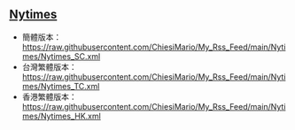 ## [Nytimes](https://feedx.net/rss/nytimes.xml)
- 簡體版本：https://raw.githubusercontent.com/ChiesiMario/My_Rss_Feed/main/Nytimes/Nytimes_SC.xml
- 台灣繁體版本：https://raw.githubusercontent.com/ChiesiMario/My_Rss_Feed/main/Nytimes/Nytimes_TC.xml
- 香港繁體版本：https://raw.githubusercontent.com/ChiesiMario/My_Rss_Feed/main/Nytimes/Nytimes_HK.xml